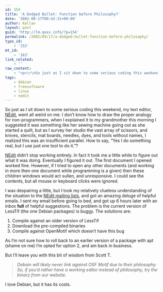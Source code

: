 ```yaml
---
id: 154
title: 'A Dodged Bullet: Function before Philosophy?'
date: '2002-09-17T09:42:31+00:00'
author: Kellan
layout: post
guid: 'http://lm.quxx.info/?p=154'
permalink: /2002/09/17/a-dodged-bullet-function-before-philosophy/
typo_id:
    - '152'
mt_id:
    - '163'
link_related:
    - ''
raw_content:
    - "<p>\r\nSo just as I sit down to some serious coding this weekend, my text editor,\r\n<a href=\\\"http://www.nedit.org\\\">NEdit</a>, went all weird on me.  I don\\'t know how to draw the proper analogy for\r\nnon-programmers, when I explained it to my grandmother this morning I suggested\r\nit was something like her sewing machine going out as she started a quilt, but\r\nas I survey her studio the vast array of scissors, and knives, stencils, mat\r\nboards, needles, dyes, and tools without names, I realized this was an insufficient parallel.  How to say, \\\"Yes I do something real, but I use just one tool to do it.\\\"?\r\n</p>\r\n<p>\r\n<a href=\\\"http://www.nedit.org\\\">NEdit</a> didn\\'t stop working entirely.  In fact it took me a little while to\r\nfigure out what it was doing.  Eventually I figured it out.  The first document\r\nI opened worked fine.  However, if I tried to open any other documents (and\r\nworking in more then one document while programming is a given) then these\r\nchildren windows would act sullen, and unresponsive.  I could see the contents,\r\nbut all mouse or keyboard clicks were ignored.\r\n</p>\r\n<p>\r\nI was despairing a little, but I took my relatively clueless understanding of\r\nthe situation to the \r\n<a href=\\\"http://www.nedit.org/archives/discuss/\\\">NEdit mailing lists</a>, \r\nand got an amazing deluge of helpful\r\nemails.  I sent my email before going to bed, and got up 6 hours later with an\r\ninbox <b>full</b> of helpful suggestions.  The problem is the current version of\r\nLessTif (the one Debian packages) is buggy.  The solutions are:\r\n<ol>\r\n<li> Compile against an older version of LessTif</li>\r\n<li>Download the pre-compiled binaries</li>\r\n<li>Compile against OpenMotif which doesn\\'t have this bug</li>\r\n</ol>\r\n\r\nAs I\\'m not sure how to roll back to an earlier version of a package with apt\r\n(shame on me) I\\'m opted for option 2, and am back in business.\r\n</p>\r\n<p>\r\nBut I\\'ll leave you with this bit of wisdom from Scott T. \r\n<blockquote> <em>\r\nDebain\r\nwill likely never link against OSF Motif due to their philosophy.  So, if you\\'d\r\nrather have a working editor instead of philosophy, try the binary from our\r\nwebsite.</em>\r\n</blockquote>\r\n\r\nI love Debian, but it has its costs.\r\n</p>"
tags:
    - debian
    - freesoftware
    - linux
    - nedit
---
```


So just as I sit down to some serious coding this weekend, my text editor, [NEdit](http://www.nedit.org), went all weird on me. I don’t know how to draw the proper analogy for non-programmers, when I explained it to my grandmother this morning I suggested it was something like her sewing machine going out as she started a quilt, but as I survey her studio the vast array of scissors, and knives, stencils, mat boards, needles, dyes, and tools without names, I realized this was an insufficient parallel. How to say, “Yes I do something real, but I use just one tool to do it.”?

[NEdit](http://www.nedit.org) didn’t stop working entirely. In fact it took me a little while to figure out what it was doing. Eventually I figured it out. The first document I opened worked fine. However, if I tried to open any other documents (and working in more then one document while programming is a given) then these children windows would act sullen, and unresponsive. I could see the contents, but all mouse or keyboard clicks were ignored.

I was despairing a little, but I took my relatively clueless understanding of the situation to the [NEdit mailing lists](http://www.nedit.org/archives/discuss/), and got an amazing deluge of helpful emails. I sent my email before going to bed, and got up 6 hours later with an inbox **full** of helpful suggestions. The problem is the current version of LessTif (the one Debian packages) is buggy. The solutions are:

1. Compile against an older version of LessTif
2. Download the pre-compiled binaries
3. Compile against OpenMotif which doesn’t have this bug

As I’m not sure how to roll back to an earlier version of a package with apt (shame on me) I’m opted for option 2, and am back in business.

But I’ll leave you with this bit of wisdom from Scott T.

> *Debain will likely never link against OSF Motif due to their philosophy. So, if you’d rather have a working editor instead of philosophy, try the binary from our website.*

I love Debian, but it has its costs.